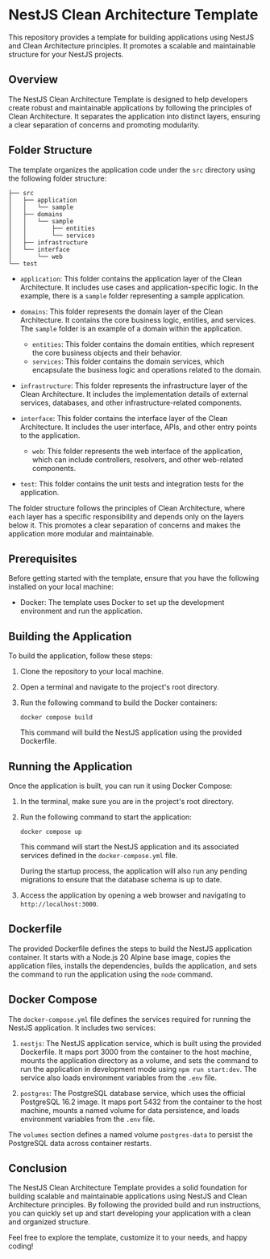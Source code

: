 # NestJS Clean Architecture Template

This repository provides a template for building applications using NestJS and Clean Architecture principles. It promotes a scalable and maintainable structure for your NestJS projects.

## Overview

The NestJS Clean Architecture Template is designed to help developers create robust and maintainable applications by following the principles of Clean Architecture. It separates the application into distinct layers, ensuring a clear separation of concerns and promoting modularity.

## Folder Structure

The template organizes the application code under the `src` directory using the following folder structure:

```
├── src
│   ├── application
│   │   └── sample
│   ├── domains
│   │   └── sample
│   │       ├── entities
│   │       └── services
│   ├── infrastructure
│   └── interface
│       └── web
└── test
```

- `application`: This folder contains the application layer of the Clean Architecture. It includes use cases and application-specific logic. In the example, there is a `sample` folder representing a sample application.

- `domains`: This folder represents the domain layer of the Clean Architecture. It contains the core business logic, entities, and services. The `sample` folder is an example of a domain within the application.
  - `entities`: This folder contains the domain entities, which represent the core business objects and their behavior.
  - `services`: This folder contains the domain services, which encapsulate the business logic and operations related to the domain.

- `infrastructure`: This folder represents the infrastructure layer of the Clean Architecture. It includes the implementation details of external services, databases, and other infrastructure-related components.

- `interface`: This folder contains the interface layer of the Clean Architecture. It includes the user interface, APIs, and other entry points to the application.
  - `web`: This folder represents the web interface of the application, which can include controllers, resolvers, and other web-related components.

- `test`: This folder contains the unit tests and integration tests for the application.

The folder structure follows the principles of Clean Architecture, where each layer has a specific responsibility and depends only on the layers below it. This promotes a clear separation of concerns and makes the application more modular and maintainable.

## Prerequisites

Before getting started with the template, ensure that you have the following installed on your local machine:

- Docker: The template uses Docker to set up the development environment and run the application.

## Building the Application

To build the application, follow these steps:

1. Clone the repository to your local machine.
2. Open a terminal and navigate to the project's root directory.
3. Run the following command to build the Docker containers:

   ```
   docker compose build
   ```

   This command will build the NestJS application using the provided Dockerfile.

## Running the Application

Once the application is built, you can run it using Docker Compose:

1. In the terminal, make sure you are in the project's root directory.
2. Run the following command to start the application:

   ```
   docker compose up
   ```

   This command will start the NestJS application and its associated services defined in the `docker-compose.yml` file.

   During the startup process, the application will also run any pending migrations to ensure that the database schema is up to date.

3. Access the application by opening a web browser and navigating to `http://localhost:3000`.

## Dockerfile

The provided Dockerfile defines the steps to build the NestJS application container. It starts with a Node.js 20 Alpine base image, copies the application files, installs the dependencies, builds the application, and sets the command to run the application using the `node` command.

## Docker Compose

The `docker-compose.yml` file defines the services required for running the NestJS application. It includes two services:

1. `nestjs`: The NestJS application service, which is built using the provided Dockerfile. It maps port 3000 from the container to the host machine, mounts the application directory as a volume, and sets the command to run the application in development mode using `npm run start:dev`. The service also loads environment variables from the `.env` file.

2. `postgres`: The PostgreSQL database service, which uses the official PostgreSQL 16.2 image. It maps port 5432 from the container to the host machine, mounts a named volume for data persistence, and loads environment variables from the `.env` file.

The `volumes` section defines a named volume `postgres-data` to persist the PostgreSQL data across container restarts.

## Conclusion

The NestJS Clean Architecture Template provides a solid foundation for building scalable and maintainable applications using NestJS and Clean Architecture principles. By following the provided build and run instructions, you can quickly set up and start developing your application with a clean and organized structure.

Feel free to explore the template, customize it to your needs, and happy coding!